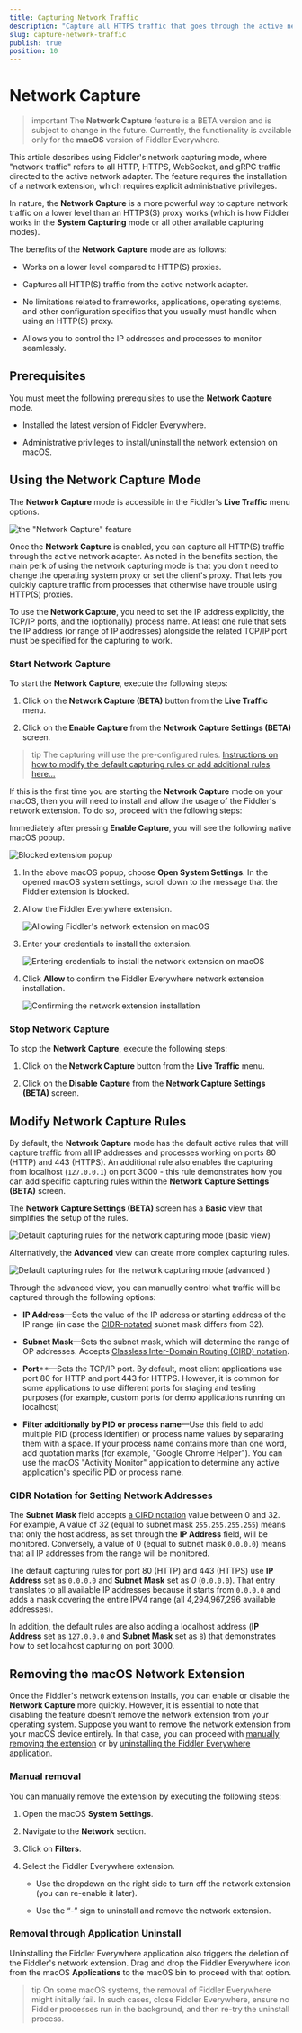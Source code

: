 ```yaml
---
title: Capturing Network Traffic
description: "Capture all HTTPS traffic that goes through the active network adapter."
slug: capture-network-traffic
publish: true
position: 10
---
```


# Network Capture

>important The **Network Capture** feature is a BETA version and is subject to change in the future. Currently, the functionality is available only for the **macOS** version of Fiddler Everywhere.

This article describes using Fiddler's network capturing mode, where "network traffic" refers to all HTTP, HTTPS, WebSocket, and gRPC traffic directed to the active network adapter. The feature requires the installation of a network extension, which requires explicit administrative privileges.

In nature, the **Network Capture** is a more powerful way to capture network traffic on a lower level than an HTTPS(S) proxy works (which is how Fiddler works in the **System Capturing** mode or all other available capturing modes). 

The benefits of the **Network Capture** mode are as follows:

- Works on a lower level compared to HTTP(S) proxies.

- Captures all HTTP(S) traffic from the active network adapter. 

- No limitations related to frameworks, applications, operating systems, and other configuration specifics that you usually must handle when using an HTTP(S) proxy.

- Allows you to control the IP addresses and processes to monitor seamlessly.

## Prerequisites

You must meet the following prerequisites to use the **Network Capture** mode.

- Installed the latest version of Fiddler Everywhere.

- Administrative privileges to install/uninstall the network extension on macOS.



## Using the Network Capture Mode

The **Network Capture** mode is accessible in the Fiddler's **Live Traffic** menu options.

![the "Network Capture" feature](../images/livetraffic/websessions/websessions-toolbar-network-capture-beta.png)


Once the **Network Capture** is enabled, you can capture all HTTP(S) traffic through the active network adapter. As noted in the benefits section, the main perk of using the network capturing mode is that you don't need to change the operating system proxy or set the client's proxy. That lets you quickly capture traffic from processes that otherwise have trouble using HTTP(S) proxies.

To use the **Network Capture**, you need to set the IP address explicitly, the TCP/IP ports, and the (optionally) process name. At least one rule that sets the IP address (or range of IP addresses) alongside the related TCP/IP port must be specified for the capturing to work.


### Start Network Capture

To start the **Network Capture**, execute the following steps:

1. Click on the **Network Capture (BETA)** button from the **Live Traffic** menu.

1. Click on the **Enable Capture** from the **Network Capture Settings (BETA)** screen.

>tip The capturing will use the pre-configured rules. [Instructions on how to modify the default capturing rules or add additional rules here...](#modify-network-capture-rules)

If this is the first time you are starting the **Network Capture** mode on your macOS, then you will need to install and allow the usage of the Fiddler's network extension. To do so, proceed with the following steps:

Immediately after pressing **Enable Capture**, you will see the following native macOS popup.

![Blocked extension popup](../images/network-capture/macos-first-install-unblock-001.png)

1. In the above macOS popup, choose **Open System Settings**. In the opened macOS system settings, scroll down to the message that the Fiddler extension is blocked.

1. Allow the Fiddler Everywhere extension.

    ![Allowing Fiddler's network extension on macOS](../images/network-capture/macos-first-install-allow-002.png)

1. Enter your credentials to install the extension.

    ![Entering credentials to install the network extension on macOS](../images/network-capture/macos-first-install-allow-003.png)

1. Click **Allow** to confirm the Fiddler Everywhere network extension installation.

    ![Confirming the network extension installation](../images/network-capture/macos-first-install-allow-004.png)


### Stop Network Capture

To stop the **Network Capture**, execute the following steps:

1. Click on the **Network Capture** button from the **Live Traffic** menu.

1. Click on the **Disable Capture** from the **Network Capture Settings (BETA)** screen.


## Modify Network Capture Rules

By default, the **Network Capture** mode has the default active rules that will capture traffic from all IP addresses and processes working on ports 80 (HTTP) and 443 (HTTPS). An additional rule also enables the capturing from localhost (`127.0.0.1`) on port 3000 - this rule demonstrates how you can add specific capturing rules within the **Network Capture Settings (BETA)** screen.

The **Network Capture Settings (BETA)** screen has a **Basic** view that simplifies the setup of the rules.

![Default capturing rules for the network capturing mode (basic view)](../images/network-capture/net-capture-default-rules-basic-view.png)

Alternatively, the **Advanced** view can create more complex capturing rules.

![Default capturing rules for the network capturing mode (advanced )](../images/network-capture/net-capture-default-rules-advanced.png)

Through the advanced view, you can manually control what traffic will be captured through the following options:

- **IP Address**&mdash;Sets the value of the IP address or starting address of the IP range (in case the [CIDR-notated](#cidr-notation-for-setting-ip-addresses) subnet mask differs from 32).

- **Subnet Mask**&mdash;Sets the subnet mask, which will determine the range of OP addresses. Accepts [Classless Inter-Domain Routing (CIRD) notation](#cidr-notation-for-setting-ip-addresses).

- **Port****&mdash;Sets the TCP/IP port. By default, most client applications use port 80 for HTTP and port 443 for HTTPS. However, it is common for some applications to use different ports for staging and testing purposes (for example, custom ports for demo applications running on localhost)

- **Filter additionally by PID or process name**&mdash;Use this field to add multiple PID (process identifier) or process name values by separating them with a space. If your process name contains more than one word, add quotation marks (for example, "Google Chrome Helper"). You can use the macOS "Activity Monitor" application to determine any active application's specific PID or process name.


### CIDR Notation for Setting Network Addresses

The **Subnet Mask** field accepts [a CIRD notation](https://en.wikipedia.org/wiki/Classless_Inter-Domain_Routing) value between 0 and 32. For example, A value of 32 (equal to subnet mask `255.255.255.255`) means that only the host address, as set through the **IP Address** field, will be monitored. Conversely, a value of 0 (equal to subnet mask `0.0.0.0`) means that all IP addresses from the range will be monitored.

The default capturing rules for port 80 (HTTP) and 443 (HTTPS) use  **IP Address** set as `0.0.0.0` and **Subnet Mask** set as *0* (`0.0.0.0`). That entry translates to all available IP addresses because it starts from `0.0.0.0` and adds a mask covering the entire IPV4 range (all 4,294,967,296 available addresses). 

In addition, the default rules are also adding a localhost address (**IP Address** set as `127.0.0.0` and **Subnet Mask** set as `8`) that demonstrates how to set localhost capturing on port 3000. 



## Removing the macOS Network Extension

Once the Fiddler's network extension installs, you can enable or disable the **Network Capture** more quickly. However, it is essential to note that disabling the feature doesn't remove the network extension from your operating system. Suppose you want to remove the network extension from your macOS device entirely. In that case, you can proceed with [manually removing the extension](#manual-removal) or by [uninstalling the Fiddler Everywhere application](removal-through-uninstall).
 
### Manual removal

You can manually remove the extension by executing the following steps:

1. Open the macOS **System Settings**.

1. Navigate to the **Network** section.

1. Click on **Filters**.

1. Select the Fiddler Everywhere extension.

    - Use the dropdown on the right side to turn off the network extension (you can re-enable it later).

    - Use the “-” sign to uninstall and remove the network extension.

### Removal through Application Uninstall

Uninstalling the Fiddler Everywhere application also triggers the deletion of the Fiddler's network extension. Drag and drop the Fiddler Everywhere icon from the macOS **Applications** to the macOS bin to proceed with that option.

>tip On some macOS systems, the removal of Fiddler Everywhere might initially fail. In such cases, close Fiddler Everywhere, ensure no Fiddler processes run in the background, and then re-try the uninstall process.




